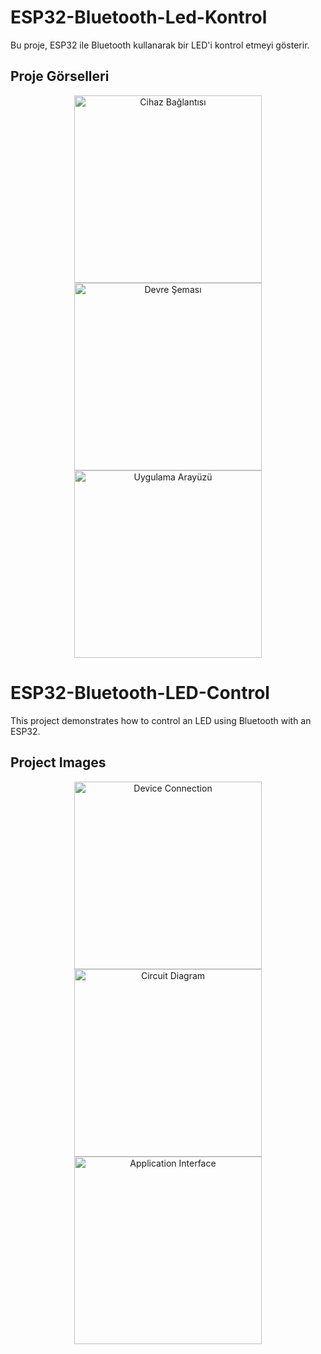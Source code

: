 # ESP32-Bluetooth-Led-Kontrol

Bu proje, ESP32 ile Bluetooth kullanarak bir LED'i kontrol etmeyi gösterir.

## Proje Görselleri

<p align="center">
  <img src="https://github.com/user-attachments/assets/644675dd-1148-4126-b09d-a2033f85ee71" alt="Cihaz Bağlantısı" width="300"/>
  <img src="https://github.com/user-attachments/assets/1b61cd82-27db-43fc-bbd8-e8c9bae6433d" alt="Devre Şeması" width="300"/>
  <img src="https://github.com/user-attachments/assets/7fa72ee2-879a-41c2-93d9-f7906af7d59e" alt="Uygulama Arayüzü" width="300"/>
</p>

# ESP32-Bluetooth-LED-Control

This project demonstrates how to control an LED using Bluetooth with an ESP32.

## Project Images

<p align="center">
  <img src="https://github.com/user-attachments/assets/644675dd-1148-4126-b09d-a2033f85ee71" alt="Device Connection" width="300"/>
  <img src="https://github.com/user-attachments/assets/1b61cd82-27db-43fc-bbd8-e8c9bae6433d" alt="Circuit Diagram" width="300"/>
  <img src="https://github.com/user-attachments/assets/7fa72ee2-879a-41c2-93d9-f7906af7d59e" alt="Application Interface" width="300"/>
</p>
